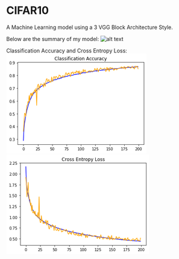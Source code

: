 # CIFAR10

A Machine Learning model using a 3 VGG Block Architecture Style.

Below are the summary of my model:
![alt text](https://github.com/bryansimca20/CIFAR10/blob/master/Model_Summary.png?raw=true)

Classification Accuracy and Cross Entropy Loss:
![alt text](https://github.com/bryansimca20/CIFAR10/blob/master/Classification_Accuracy.png?raw=true)
![alt text](https://github.com/bryansimca20/CIFAR10/blob/master/Cross_Entropy_Loss.png?raw=true)
